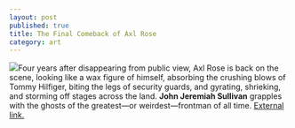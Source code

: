 ```yaml
---
layout: post
published: true
title: The Final Comeback of Axl Rose
category: art
---
```


![](http://sethmnookin.com/wp-content/uploads/2013/08/Screen-Shot-2013-08-16-at-3.29.06-PM.png)Four years after disappearing from public view, Axl Rose is back on the scene, looking like a wax figure of himself, absorbing the crushing blows of Tommy Hilfiger, biting the legs of security guards, and gyrating, shrieking, and storming off stages across the land. **John Jeremiah Sullivan** grapples with the ghosts of the greatest—or weirdest—frontman of all time. [External link.](http://www.gq.com/entertainment/celebrities/200609/final-comeback-axl-rose?printable=true)